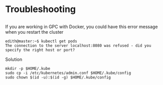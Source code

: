 # Troubleshooting

## 
If you are working in GPC with Docker, you could have this error message when you restart the cluster
```console
edith@master:~$ kubectl get pods
The connection to the server localhost:8080 was refused - did you specify the right host or port?
```
Solution
```console
mkdir -p $HOME/.kube
sudo cp -i /etc/kubernetes/admin.conf $HOME/.kube/config
sudo chown $(id -u):$(id -g) $HOME/.kube/config
```